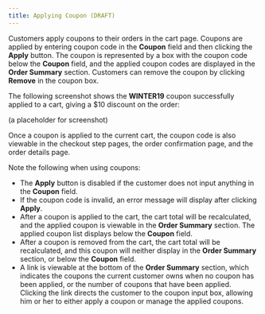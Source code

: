 ```yaml
---
title: Applying Coupon (DRAFT)
---
```


Customers apply coupons to their orders in the cart page. Coupons are applied by entering coupon code in the **Coupon** field and then clicking the **Apply** button. The coupon is represented by a box with the coupon code below the **Coupon** field, and the applied coupon codes are displayed in the **Order Summary** section. Customers can remove the coupon by clicking **Remove** in the coupon box.

The following screenshot shows the **WINTER19** coupon successfully applied to a cart, giving a $10 discount on the order:


(a placeholder for screenshot)

Once a coupon is applied to the current cart, the coupon code is also viewable in the checkout step pages, the order confirmation page, and the order details page.

Note the following when using coupons:

- The **Apply** button is disabled if the customer does not input anything in the **Coupon** field.
- If the coupon code is invalid, an error message will display after clicking **Apply**.
- After a coupon is applied to the cart, the cart total will be recalculated, and the applied coupon is viewable in the **Order Summary** section. The applied coupon list displays below the **Coupon** field.
- After a coupon is removed from the cart, the cart total will be recalculated, and this coupon will neither display in the **Order Summary** section, or below the **Coupon** field. 
- A link is viewable at the bottom of the **Order Summary** section, which indicates the coupons the current customer owns when no coupon has been applied, or the number of coupons that have been applied. Clicking the link directs the customer to the coupon input box, allowing him or her to either apply a coupon or manage the applied coupons.
